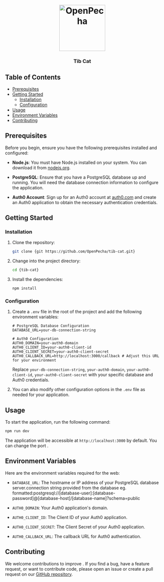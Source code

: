 <h1 align="center">
  <br>
  <a href="https://openpecha.org"><img src="https://avatars.githubusercontent.com/u/82142807?s=400&u=19e108a15566f3a1449bafb03b8dd706a72aebcd&v=4" alt="OpenPecha" width="150"></a>
  <br>
</h1>

<h3 align="center">Tib Cat</h3>

## Table of Contents

- [Prerequisites](#prerequisites)
- [Getting Started](#getting-started)
  - [Installation](#installation)
  - [Configuration](#configuration)
- [Usage](#usage)
- [Environment Variables](#environment-variables)
- [Contributing](#contributing)

## Prerequisites

Before you begin, ensure you have the following prerequisites installed and configured:

- **Node.js**: You must have Node.js installed on your system. You can download it from [nodejs.org](https://nodejs.org/).

- **PostgreSQL**: Ensure that you have a PostgreSQL database up and running. You will need the database connection information to configure the application.

- **Auth0 Account**: Sign up for an Auth0 account at [auth0.com](https://auth0.com/) and create an Auth0 application to obtain the necessary authentication credentials.

## Getting Started

### Installation

1. Clone the repository:

   ```bash
   git clone {git https://github.com/OpenPecha/tib-cat.git}
   ```

2. Change into the project directory:

   ```bash
   cd {tib-cat}
   ```

3. Install the dependencies:

   ```bash
   npm install
   ```

### Configuration

1. Create a `.env` file in the root of the project and add the following environment variables:

   ```env
   # PostgreSQL Database Configuration
   DATABASE_URL=your-db-connection-string

   # Auth0 Configuration
   AUTH0_DOMAIN=your-auth0-domain
   AUTH0_CLIENT_ID=your-auth0-client-id
   AUTH0_CLIENT_SECRET=your-auth0-client-secret
   AUTH0_CALLBACK_URL=http://localhost:3000/callback # Adjust this URL for your environment
   ```

   Replace `your-db-connection-string`, `your-auth0-domain`, `your-auth0-client-id`, `your-auth0-client-secret` with your specific database and Auth0 credentials.

2. You can also modify other configuration options in the `.env` file as needed for your application.

## Usage

To start the application, run the following command:

```bash
npm run dev
```

The application will be accessible at `http://localhost:3000` by default. You can change the port .

## Environment Variables

Here are the environment variables required for the web:

- `DATABASE_URL`: The hostname or IP address of your PostgreSQL database server.connection string provided from the database eg. formatted:postgresql://[database-user]:[database-password]@[database-host]/[database-name]?schema=public

- `AUTH0_DOMAIN`: Your Auth0 application's domain.
- `AUTH0_CLIENT_ID`: The Client ID of your Auth0 application.
- `AUTH0_CLIENT_SECRET`: The Client Secret of your Auth0 application.
- `AUTH0_CALLBACK_URL`: The callback URL for Auth0 authentication.

## Contributing

We welcome contributions to improve . If you find a bug, have a feature request, or want to contribute code, please open an issue or create a pull request on our [GitHub repository](https://github.com/OpenPecha/tib-cat).